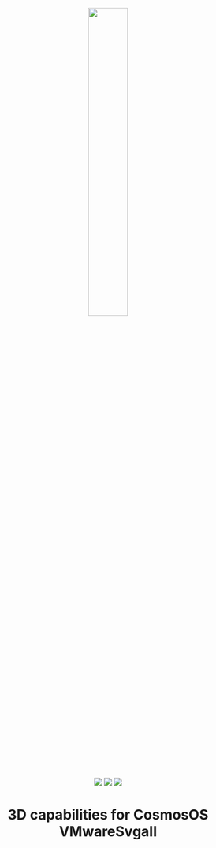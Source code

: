 
<p align="center">
  <img src="https://github.com/user-attachments/assets/fbb5ea3a-29ea-4ee2-820f-85590372898d" width="40%"/>
  <br>
  <a href="https://www.nuget.org/packages/Cosm3D"><img src="https://img.shields.io/nuget/v/Cosm3D?style=for-the-badge"/><a/>
  <a href="https://discord.com/channels/833970409337913344/1409947358845730867"><img src="https://img.shields.io/discord/833970409337913344?style=for-the-badge"/><a/>
  <a href="https://github.com/Samma2009/Cosm3D/releases"><img src="https://img.shields.io/github/downloads/Samma2009/Cosm3D/total?style=for-the-badge"/><a/>
</p>
<h1 align="center">3D capabilities for CosmosOS VMwareSvgaII</h2>
